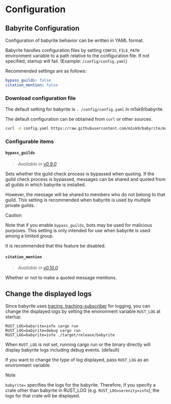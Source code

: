 # Configuration

<!-- toc -->

## Babyrite Configuration

Configuration of babyrite behavior can be written in YAML format.

Babyrite handles configuration files by setting `CONFIG_FILE_PATH` environment variable to a path relative to the configuration file. If not specified, startup will fail. (Example: `/config/config.yaml`)

Recommended settings are as follows:

```yaml
bypass_guilds: false
citation_mention: false
```

### Download configuration file

The default setting for babyrite is `. /config/config.yaml` in m1sk9/babyrite.

The default configuration can be obtained from `curl` or other sources.

```sh
curl -o config.yaml https://raw.githubusercontent.com/m1sk9/babyrite/main/config/config.yaml
```

### Configurable items

#### `bypass_guilds`

> *Available in [v0.9.0](https://github.com/m1sk9/babyrite/releases/tag/babyrite-v0.9.0)*

Sets whether the guild check process is bypassed when quoting.
If the guild check process is bypassed, messages can be shared and quoted from all guilds in which babyrite is installed.

However, the message will be shared to members who do not belong to that guild. This setting is recommended when babyrite is used by multiple private guilds.

> [!CAUTION]
>
> Note that if you enable `bypass_guilds`, bots may be used for malicious purposes. This setting is only intended for use when babyrite is used among a limited group.
>
> It is recommended that this feature be disabled.

#### `citation_mention`

> *Available in [v0.10.0](https://github.com/m1sk9/babyrite/releases/tag/babyrite-v0.10.0)*

Whether or not to make a quoted message mentions.

## Change the displayed logs

Since babyrite uses [tracing, traching-subscriber](https://github.com/tokio-rs/tracing) for logging, you can change the displayed logs by setting the environment variable `RUST_LOG` at startup.

```shell
RUST_LOG=babyrite=info cargo run
RUST_LOG=babyrite=debug cargo run
RUST_LOG=babyrite=info ./target/release/babyrite
```

When `RUST_LOG` is not set, running cargo run or the binary directly will display babyrite logs including debug events. (default)

If you want to change the type of log displayed, pass `RUST_LOG` as an environment variable.

> [!NOTE]
>
> `babyrite=` specifies the logs for the babyrite. Therefore, if you specify a crate other than babyrite in RUST_LOG (e.g. `RUST_LOG=serenity=info`), the logs for that crate will be displayed.
